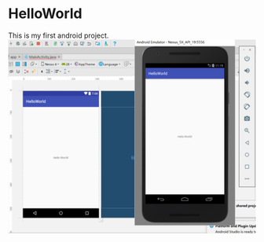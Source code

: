 # HelloWorld
This is my first android project.
![Image text](https://raw.githubusercontent.com/695400861/HelloWorld/master/image/AQFCP1OJPBA%24PU7UR%24%7DBC%24H.png)
